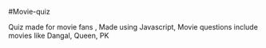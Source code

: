 #Movie-quiz

Quiz made for movie fans ,
Made using Javascript,
Movie questions include movies like Dangal, Queen,
PK


